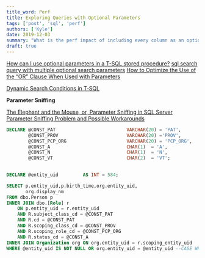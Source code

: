 ```yaml
---
title_word: Perf
title: Exploring Queries with Optional Parameters
tags: ['post', 'sql', 'perf']
authors: ['Kyle']
date: 2019-12-03
summary: "What is the perf impact of including every column as an optional parameter in your query and how to best address it"
draft: true
---
```



[How can I use optional parameters in a T-SQL stored procedure?](https://stackoverflow.com/q/3415582/1366033)
[sql search query with multiple optional search parameters](https://stackoverflow.com/q/22179855/1366033)
[How to Optimize the Use of the “OR” Clause When Used with Parameters](https://stackoverflow.com/q/2161573/1366033)


[Dynamic Search Conditions in T‑SQL](http://www.sommarskog.se/dyn-search.html)


**Parameter Sniffing**

[The Elephant and the Mouse, or, Parameter Sniffing in SQL Server](https://www.brentozar.com/archive/2013/06/the-elephant-and-the-mouse-or-parameter-sniffing-in-sql-server/)
[Parameter Sniffing Problem and Possible Workarounds](https://blogs.msdn.microsoft.com/turgays/2013/09/10/parameter-sniffing-problem-and-possible-workarounds/)

```sql
DECLARE @CONST_PAT                          VARCHAR(20) = 'PAT',
        @CONST_PROV                         VARCHAR(20) ='PROV',
        @CONST_PCP_ORG                      VARCHAR(20) = 'PCP_ORG',
        @CONST_A                            CHAR(1)  = 'A',
        @CONST_N                            CHAR(1)  = 'N',
        @CONST_VT                           CHAR(2)  = 'VT';

                
DECLARE @entity_uid         AS INT = 584;

SELECT p.entity_uid,p.birth_time,org.entity_uid,
       org.display_nm
FROM dbo.Person p
INNER JOIN dbo.[Role] r 
    ON p.entity_uid = r.entity_uid
    AND R.subject_class_cd = @CONST_PAT
    AND R.cd = @CONST_PAT 
    AND R.scoping_class_cd = @CONST_PROV
    AND R.scoping_role_cd = @CONST_PCP_ORG 
    AND R.status_cd = @CONST_A
INNER JOIN Organization org ON org.entity_uid = r.scoping_entity_uid    
WHERE @entity_uid IS NOT NULL OR org.entity_uid = @entity_uid --CASE WHEN @entity_uid IS NOT NULL THEN @entity_uid ELSE org.entity_uid END
```
